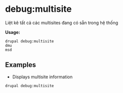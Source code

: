 # debug:multisite
Liệt kê tất cả các multisites đang có sẵn trong hệ thống

**Usage:**
```
drupal debug:multisite
dmu
msd
```

## Examples
* Displays multisite information
```
drupal debug:multisite
```
